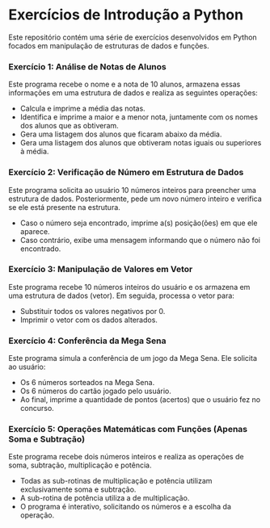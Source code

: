 # Exercícios de Introdução a Python

Este repositório contém uma série de exercícios desenvolvidos em Python focados em manipulação de estruturas de dados e funções.

### Exercício 1: Análise de Notas de Alunos

Este programa recebe o nome e a nota de 10 alunos, armazena essas informações em uma estrutura de dados e realiza as seguintes operações:

  * Calcula e imprime a média das notas.
  * Identifica e imprime a maior e a menor nota, juntamente com os nomes dos alunos que as obtiveram.
  * Gera uma listagem dos alunos que ficaram abaixo da média.
  * Gera uma listagem dos alunos que obtiveram notas iguais ou superiores à média.

### Exercício 2: Verificação de Número em Estrutura de Dados

Este programa solicita ao usuário 10 números inteiros para preencher uma estrutura de dados. Posteriormente, pede um novo número inteiro e verifica se ele está presente na estrutura.

  * Caso o número seja encontrado, imprime a(s) posição(ões) em que ele aparece.
  * Caso contrário, exibe uma mensagem informando que o número não foi encontrado.

### Exercício 3: Manipulação de Valores em Vetor

Este programa recebe 10 números inteiros do usuário e os armazena em uma estrutura de dados (vetor). Em seguida, processa o vetor para:

  * Substituir todos os valores negativos por 0.
  * Imprimir o vetor com os dados alterados.

### Exercício 4: Conferência da Mega Sena

Este programa simula a conferência de um jogo da Mega Sena. Ele solicita ao usuário:

  * Os 6 números sorteados na Mega Sena.
  * Os 6 números do cartão jogado pelo usuário.
  * Ao final, imprime a quantidade de pontos (acertos) que o usuário fez no concurso.

### Exercício 5: Operações Matemáticas com Funções (Apenas Soma e Subtração)

Este programa recebe dois números inteiros e realiza as operações de soma, subtração, multiplicação e potência.

* Todas as sub-rotinas de multiplicação e potência utilizam exclusivamente soma e subtração.
* A sub-rotina de potência utiliza a de multiplicação.
* O programa é interativo, solicitando os números e a escolha da operação.

